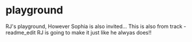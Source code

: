 # playground
RJ's playground, However Sophia is also invited...
This is also from track - readme_edit
RJ is going to make it just like he alwyas does!!
